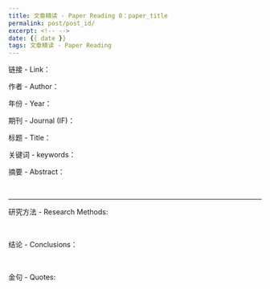 ```yaml
---
title: 文章精读 - Paper Reading 0：paper_title
permalink: post/post_id/
excerpt: <!-- -->
date: {{ date }}
tags: 文章精读 - Paper Reading
---
```


链接 - Link：

作者 - Author：

年份 - Year：

期刊 - Journal (IF)：

标题 - Title：

关键词 - keywords：

摘要 - Abstract：

<br>

---

研究方法 - Research Methods:

<br>

结论 - Conclusions：

<br>

金句 - Quotes:

